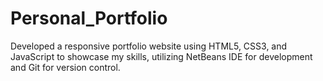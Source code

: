 # Personal_Portfolio
Developed a responsive portfolio website using HTML5, CSS3, and JavaScript to showcase my skills, utilizing NetBeans IDE for development and Git for version control.
